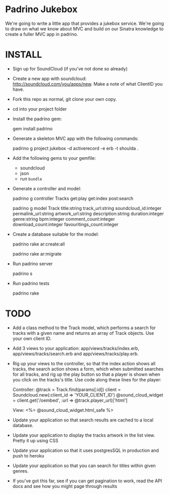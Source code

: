 # Padrino Jukebox

We're going to write a little app that provides a jukebox service. We're going to draw on what we know about MVC and build on our Sinatra knowledge to create a fuller MVC app in padrino.

# INSTALL

* Sign up for SoundCloud (if you've not done so already)
* Create a new app with soundcloud: http://soundcloud.com/you/apps/new. Make a note of what ClientID you have.
* Fork this repo as normal, git clone your own copy.
* cd into your project folder
* Install the padrino gem: 

    gem install padrino
* Generate a skeleton MVC app with the following commands:

    padrino g project jukebox -d activerecord -e erb -t shoulda .
* Add the following gems to your gemfile:
  * soundcloud
  * json
  * run ```bundle```

* Generate a controller and model:

    padrino g controller Tracks get:play get:index post:search
    
    padrino g model Track title:string track_url:string soundcloud_id:integer permalink_url:string artwork_url:string description:string duration:integer genre:string bpm:integer comment_count:integer download_count:integer favouritings_count:integer

* Create a database suitable for the model:

    padrino rake ar:create:all
    
    padrino rake ar:migrate

* Run padrino server

    padrino s

* Run padrino tests

    padrino rake

# TODO

* Add a class method to the Track model, which performs a search for tracks with a given name and returns an array of Track objects. Use your own client ID. 
* Add 3 views to your application: app/views/tracks/index.erb, app/views/tracks/search.erb and app/views/tracks/play.erb.
* Rig up your views to the controller, so that the index action shows all tracks, the search action shows a form, which when submitted searches for all tracks, and rig up the play button so that a player is shown when you click on the tracks's title. Use code along these lines for the player:

    Controller:
    @track = Track.find(params[:id])
    client = Soundcloud.new(:client_id => 'YOUR_CLIENT_ID')
    @sound_cloud_widget = client.get('/oembed', :url => @track.player_url)['html']

    View:
    <%= @sound_cloud_widget.html_safe %>

* Update your application so that search results are cached to a local database.
* Update your application to display the tracks artwork in the list view. Pretty it up using CSS
* Update your application so that it uses postgresSQL in production and push to heroku
* Update your application so that you can search for titles within given genres.
* If you've got this far, see if you can get pagination to work, read the API docs and see how you might page through results
